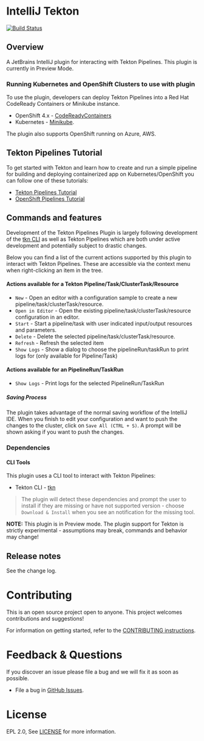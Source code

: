 # IntelliJ Tekton
[![Build Status](https://travis-ci.com/redhat-developer/intellij-tekton.svg?branch=master)](https://travis-ci.com/github/redhat-developer/intellij-tekton)

## Overview

A JetBrains IntelliJ plugin for interacting with Tekton Pipelines. This plugin is currently in Preview Mode.

### Running Kubernetes and OpenShift Clusters to use with plugin

To use the plugin, developers can deploy Tekton Pipelines into a Red Hat CodeReady Containers or Minikube instance.

* OpenShift 4.x - [CodeReadyContainers](https://cloud.redhat.com/openshift/install/crc/installer-provisioned)
* Kubernetes - [Minikube](https://kubernetes.io/docs/tasks/tools/install-minikube/).

The plugin also supports OpenShift running on Azure, AWS. 

## Tekton Pipelines Tutorial

To get started with Tekton and learn how to create and run a simple pipeline for building and deploying containerized app on Kubernetes/OpenShift 
you can follow one of these tutorials:

* [Tekton Pipelines Tutorial](https://github.com/tektoncd/pipeline/blob/master/docs/tutorial.md)
* [OpenShift Pipelines Tutorial](https://github.com/openshift/pipelines-tutorial)

## Commands and features

Development of the Tekton Pipelines Plugin is largely following development of the [tkn CLI](https://github.com/tektoncd/cli) as well as 
Tekton Pipelines which are both under active development and potentially subject to drastic changes.

Below you can find a list of the current actions supported by this plugin to interact with Tekton Pipelines. 
These are accessible via the context menu when right-clicking an item in the tree.

#### Actions available for a Tekton Pipeline/Task/ClusterTask/Resource

   * `New` - Open an editor with a configuration sample to create a new pipeline/task/clusterTask/resource.
   * `Open in Editor` - Open the existing pipeline/task/clusterTask/resource configuration in an editor.
   * `Start` - Start a pipeline/task with user indicated input/output resources and parameters.
   * `Delete` - Delete the selected pipeline/task/clusterTask/resource.
   * `Refresh` - Refresh the selected item
   * `Show Logs` - Show a dialog to choose the pipelineRun/taskRun to print logs for (only available for Pipeline/Task)

#### Actions available for an PipelineRun/TaskRun

   * `Show Logs` - Print logs for the selected PipelineRun/TaskRun

##### Saving Process

The plugin takes advantage of the normal saving workflow of the IntelliJ IDE. When you finish to edit your configuration
and want to push the changes to the cluster, click on `Save All (CTRL + S)`. A prompt will be shown asking if you want to push the changes.

### Dependencies

#### CLI Tools

This plugin uses a CLI tool to interact with Tekton Pipelines:
* Tekton CLI - [tkn](https://github.com/tektoncd/cli)

> The plugin will detect these dependencies and prompt the user to install if they are missing or have not supported version - choose `Download & Install` when you see an notification for the missing tool.

**NOTE:** This plugin is in Preview mode. The plugin support for Tekton is strictly experimental - assumptions may break, commands and behavior may change!

## Release notes

See the change log.

Contributing
============
This is an open source project open to anyone. This project welcomes contributions and suggestions!

For information on getting started, refer to the [CONTRIBUTING instructions](CONTRIBUTING.md).


Feedback & Questions
====================
If you discover an issue please file a bug and we will fix it as soon as possible.
* File a bug in [GitHub Issues](https://github.com/redhat-developer/intellij-tekton/issues).

License
=======
EPL 2.0, See [LICENSE](LICENSE) for more information.
